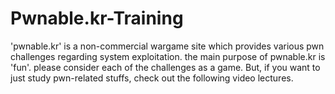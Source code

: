 # Pwnable.kr-Training
'pwnable.kr' is a non-commercial wargame site which provides various pwn challenges regarding system exploitation. the main purpose of pwnable.kr is 'fun'.    please consider each of the challenges as a game. But, if you want to just study pwn-related stuffs, check out the following video lectures.
